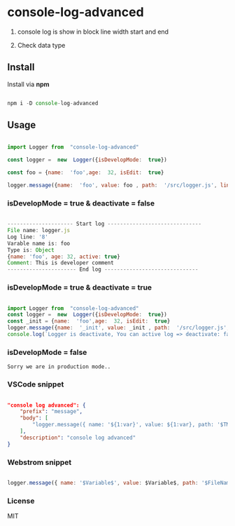 
# console-log-advanced

1. console log is show in block line width start and end

2. Check data type

## Install

Install via **npm**

```javascript

npm i -D console-log-advanced

```

## Usage

```javascript

import Logger from  "console-log-advanced"

const logger =  new  Logger({isDevelopMode:  true})

const foo = {name:  'foo',age:  32, isEdit:  true}

logger.message({name:  'foo', value: foo , path:  '/src/logger.js', line:  300, comment:  ' This is developer comment' })

```

### isDevelopMode = true & deactivate = false

```javascript

--------------------- Start log ------------------------------
File name: logger.js
Log line: '8'
Varable name is: foo
Type is: Object
{name: 'foo', age: 32, active: true}
Comment: This is developer comment
---------------------- End log ------------------------------

```

### isDevelopMode = true  &  deactivate = true

```javascript

import Logger from  "console-log-advanced"
const logger =  new  Logger({isDevelopMode:  true})
const _init = {name:  'foo',age:  32, isEdit:  true}
logger.message({name:  '_init', value: _init , path:  '/src/logger.js', line:  300, comment:  ' This is developer comment', deactivate:  true })
console.log(`Logger is deactivate, You can active log => deactivate: false`)

```

### isDevelopMode = false

``` 
Sorry we are in production mode..
```

### VSCode snippet

``` json

"console log advanced": {
	"prefix": "message",
	"body": [
		"logger.message({ name: '${1:var}', value: ${1:var}, path: '$TM_FILENAME' , line: '$TM_LINE_NUMBER' })"
	],
	"description": "console log advanced"
}

```

### Webstrom snippet

``` javascript

logger.message({ name: '$Variable$', value: $Variable$, path: '$FileName$', line: '$LineNumber$'})

```

### License

MIT